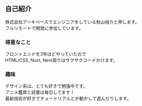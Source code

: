 ## 自己紹介
株式会社アーキベースでエンジニアをしている秋山裕介と申します。  
フルリモートで開発に参加しています。

### 得意なこと
フロントエンドを3年ほどやっていたので  
HTML/CSS, Nuxt, Next周りはサクサクコードかけます。

### 趣味
デザイン系は、とても好きで勉強中です。  
アニメ鑑賞と読書は毎日してます！  
最新技術が好きでチュートリアルとか動かして遊んだりします。
